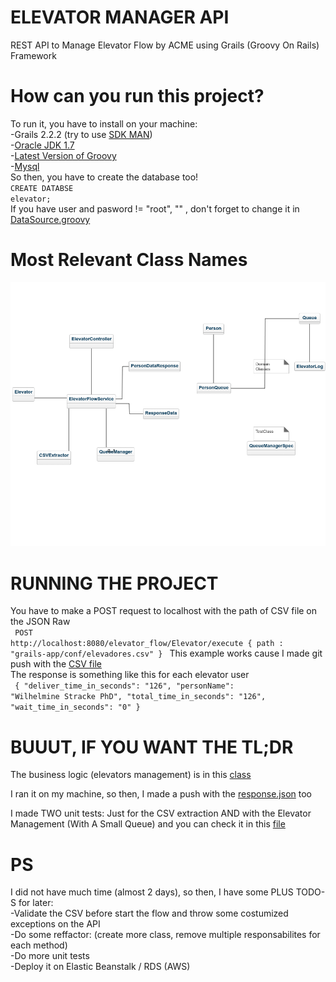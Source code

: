 # ELEVATOR MANAGER API

REST API to Manage Elevator Flow by ACME using Grails (Groovy On Rails) Framework

# How can you run this project?
To run it, you have to install on your machine: <br />
-Grails 2.2.2 (try to use [SDK MAN](http://sdkman.io/install.html)) <br />
-[Oracle JDK 1.7](https://www.digitalocean.com/community/tutorials/como-instalar-o-java-no-ubuntu-com-apt-get-pt) <br />
-[Latest Version of Groovy](http://groovy-lang.org/download.html) <br />
-[Mysql](https://www.mysql.com/downloads/) <br />
So then, you have to create the database too! <br />
<code>CREATE DATABSE elevator;</code> <br />
If you have user and pasword != "root", "" , don't forget to change it in [DataSource.groovy](https://github.com/vtinguan/elevator_manager_api/blob/master/grails-app/conf/DataSource.groovy) <br />


# Most Relevant Class Names
![alt tag](https://raw.githubusercontent.com/vtinguan/elevator_manager_api/master/classDiagram.png?token=AIrbXUUSz0InWoo1Lo1GncGWSX6NKGpgks5YOhk_wA%3D%3D)


# RUNNING THE PROJECT
You have to make a POST request to localhost with the path of CSV file on the JSON Raw <br />
<code>
POST http://localhost:8080/elevator_flow/Elevator/execute
{
	path : "grails-app/conf/elevadores.csv"
}
</code>
This example works cause I made git push with the [CSV file](https://github.com/vtinguan/elevator_manager_api/blob/master/grails-app/conf/elevadores.csv) <br />
The response is something like this for each elevator user <br />
<code>
      {
        "deliver_time_in_seconds": "126",
        "personName": "Wilhelmine Stracke PhD",
        "total_time_in_seconds": "126",
        "wait_time_in_seconds": "0"
      }
</code>

# BUUUT, IF YOU WANT THE TL;DR 
The business logic (elevators management) is in this [class](https://github.com/vtinguan/elevator_manager_api/blob/master/src/groovy/model/QueueManager.groovy) <br />

I ran it on my machine, so then, I made a push with the [response.json](https://github.com/vtinguan/elevator_manager_api/blob/master/response.json) too <br />

I made TWO unit tests: Just for the CSV extraction AND with the Elevator Management (With A Small Queue) and you can check it in this [file](https://github.com/vtinguan/elevator_manager_api/blob/master/test/unit/elevator_flow/QueueManagerSpec.groovy)


# PS
I did not have much time (almost 2 days), so then, I have some PLUS TODO-S for later: <br />
-Validate the CSV before start the flow and throw some costumized exceptions on the API <br />
-Do some reffactor: (create more class, remove multiple responsabilites for each method) <br />
-Do more unit tests <br />
-Deploy it on Elastic Beanstalk / RDS (AWS) <br />
